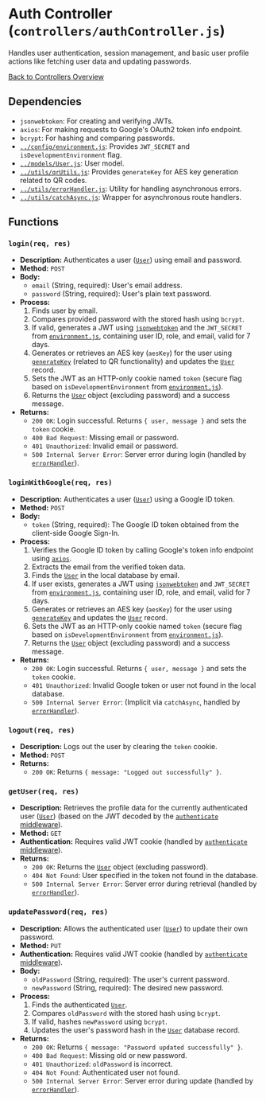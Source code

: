 # Auth Controller (`controllers/authController.js`)

Handles user authentication, session management, and basic user profile actions like fetching user data and updating passwords.

[Back to Controllers Overview](README.md)

## Dependencies

- `jsonwebtoken`: For creating and verifying JWTs.
- `axios`: For making requests to Google's OAuth2 token info endpoint.
- `bcrypt`: For hashing and comparing passwords.
- [`../config/environment.js`](../config/environment.md): Provides `JWT_SECRET` and `isDevelopmentEnvironment` flag.
- [`../models/User.js`](../models/User.md): User model.
- [`../utils/qrUtils.js`](../utils/qrUtils.md): Provides `generateKey` for AES key generation related to QR codes.
- [`../utils/errorHandler.js`](../utils/errorHandler.md): Utility for handling asynchronous errors.
- [`../utils/catchAsync.js`](../utils/catchAsync.md): Wrapper for asynchronous route handlers.

## Functions

### `login(req, res)`

- **Description:** Authenticates a user ([`User`](../models/User.md)) using email and password.
- **Method:** `POST`
- **Body:**
  - `email` (String, required): User's email address.
  - `password` (String, required): User's plain text password.
- **Process:**
  1.  Finds user by email.
  2.  Compares provided password with the stored hash using `bcrypt`.
  3.  If valid, generates a JWT using [`jsonwebtoken`](https://www.npmjs.com/package/jsonwebtoken) and the `JWT_SECRET` from [`environment.js`](../config/environment.md), containing user ID, role, and email, valid for 7 days.
  4.  Generates or retrieves an AES key (`aesKey`) for the user using [`generateKey`](../utils/qrUtils.md#generatekey) (related to QR functionality) and updates the [`User`](../models/User.md) record.
  5.  Sets the JWT as an HTTP-only cookie named `token` (secure flag based on `isDevelopmentEnvironment` from [`environment.js`](../config/environment.md)).
  6.  Returns the [`User`](../models/User.md) object (excluding password) and a success message.
- **Returns:**
  - `200 OK`: Login successful. Returns `{ user, message }` and sets the `token` cookie.
  - `400 Bad Request`: Missing email or password.
  - `401 Unauthorized`: Invalid email or password.
  - `500 Internal Server Error`: Server error during login (handled by [`errorHandler`](../utils/errorHandler.md)).

### `loginWithGoogle(req, res)`

- **Description:** Authenticates a user ([`User`](../models/User.md)) using a Google ID token.
- **Method:** `POST`
- **Body:**
  - `token` (String, required): The Google ID token obtained from the client-side Google Sign-In.
- **Process:**
  1.  Verifies the Google ID token by calling Google's token info endpoint using [`axios`](https://axios-http.com/).
  2.  Extracts the email from the verified token data.
  3.  Finds the [`User`](../models/User.md) in the local database by email.
  4.  If user exists, generates a JWT using [`jsonwebtoken`](https://www.npmjs.com/package/jsonwebtoken) and `JWT_SECRET` from [`environment.js`](../config/environment.md), containing user ID, role, and email, valid for 7 days.
  5.  Generates or retrieves an AES key (`aesKey`) for the user using [`generateKey`](../utils/qrUtils.md#generatekey) and updates the [`User`](../models/User.md) record.
  6.  Sets the JWT as an HTTP-only cookie named `token` (secure flag based on `isDevelopmentEnvironment` from [`environment.js`](../config/environment.md)).
  7.  Returns the [`User`](../models/User.md) object (excluding password) and a success message.
- **Returns:**
  - `200 OK`: Login successful. Returns `{ user, message }` and sets the `token` cookie.
  - `401 Unauthorized`: Invalid Google token or user not found in the local database.
  - `500 Internal Server Error`: (Implicit via `catchAsync`, handled by [`errorHandler`](../utils/errorHandler.md)).

### `logout(req, res)`

- **Description:** Logs out the user by clearing the `token` cookie.
- **Method:** `POST`
- **Returns:**
  - `200 OK`: Returns `{ message: "Logged out successfully" }`.

### `getUser(req, res)`

- **Description:** Retrieves the profile data for the currently authenticated user ([`User`](../models/User.md)) (based on the JWT decoded by the [`authenticate` middleware](../middlewares/auth.md#authenticate-req-res-next)).
- **Method:** `GET`
- **Authentication:** Requires valid JWT cookie (handled by [`authenticate` middleware](../middlewares/auth.md#authenticate-req-res-next)).
- **Returns:**
  - `200 OK`: Returns the [`User`](../models/User.md) object (excluding password).
  - `404 Not Found`: User specified in the token not found in the database.
  - `500 Internal Server Error`: Server error during retrieval (handled by [`errorHandler`](../utils/errorHandler.md)).

### `updatePassword(req, res)`

- **Description:** Allows the authenticated user ([`User`](../models/User.md)) to update their own password.
- **Method:** `PUT`
- **Authentication:** Requires valid JWT cookie (handled by [`authenticate` middleware](../middlewares/auth.md#authenticate-req-res-next)).
- **Body:**
  - `oldPassword` (String, required): The user's current password.
  - `newPassword` (String, required): The desired new password.
- **Process:**
  1.  Finds the authenticated [`User`](../models/User.md).
  2.  Compares `oldPassword` with the stored hash using `bcrypt`.
  3.  If valid, hashes `newPassword` using `bcrypt`.
  4.  Updates the user's password hash in the [`User`](../models/User.md) database record.
- **Returns:**
  - `200 OK`: Returns `{ message: "Password updated successfully" }`.
  - `400 Bad Request`: Missing old or new password.
  - `401 Unauthorized`: `oldPassword` is incorrect.
  - `404 Not Found`: Authenticated user not found.
  - `500 Internal Server Error`: Server error during update (handled by [`errorHandler`](../utils/errorHandler.md)).
